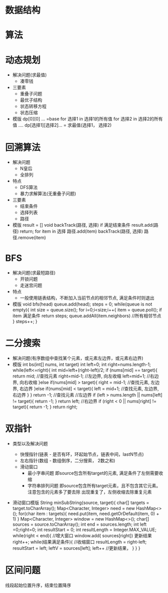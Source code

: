 # 数据结构

# 算法

# 动态规划

* 解决问题(求最值)
    * 凑零钱
* 三要素
    * 重叠子问题
    * 最优子结构
    * 状态转移方程
    * 状态压缩
* 模版 dp[0][0] ... =base for 选择1 in 选择1的所有值 for 选择2 in 选择2的所有值 .... dp[选择1][选择2]... = 求最值(选择1， 选择2)

# 回溯算法

* 解决问题
    * N皇后
    * 全排列
* 特点
    * DFS算法
    * 暴力求解算法(无重叠子问题)
* 三要素
    * 结束条件
    * 选择列表
    * 路径
* 模版 result = []
  void backTrack(路径, 选择)
  if 满足结束条件 result.add(路径)
  return; for item in 选择 路径.add(item)
  backTrack(路径, 选择)
  路径.remove(item)

# BFS

* 解决问题(求最短路径)
    * 开锁问题
    * 走迷宫问题
* 特点
    * 一般使用链表结构，不断加入当前节点的相邻节点, 满足条件时则退出
* 模版 void bfs(head)
  queue.add(head); steps = 0; while(queue is not empty){ int size = queue.size(); for i=0;i<size;i++{ item =
  queue.poll(); if item 满足条件 return steps; queue.addAll(item.neighbors) //所有相邻节点 } steps++; }

# 二分搜索

* 解决问题(有序数组中查找某个元素，或元素左边界，或元素右边界)
* 模版 int bs(int[] nums, int target)
  int left=0; int right=nums.length-1; while(left<=right){ int mid=left+(right-left)/2; if (nums[mid] == target){ return
  mid; //查找元素 right=mid-1; //左边界, 向左收缩 left=mid+1; //右边界, 向右收缩 }else if(nums[mid] > target){ right = mid-1; //查找元素, 左边界,
  右边界 }else if(nums[mid] < target){ left = mid+1; //查找元素, 左边界, 右边界 } } return -1; //查找元素 //左边界 if (left > nums.length ||
  nums[left] != target){ return -1; } return left; //右边界 if (right < 0 || nums[right] != target){ return -1; } return
  right;

# 双指针

* 类型以及解决问题
    * 快慢指针(链表 - 是否有环，环起始节点，链表中间，lastN节点)
    * 左右指针(数组 - 数组倒序，二分搜索， 2数之和)
    * 滑动窗口
        * 最小字串问题 即source包含所有target的元素, 满足条件了左侧需要收缩
        * 字符串排列问题 即source包含所有target元素，且不包含其它元素。 注意包含的元素多了要去除 出现重复了，左侧收缩去除重复元素

* 滑动窗口模版 String minSubString(source, target){ char[] targets = target.toCharArray(); Map<Character, Integer> need = new
  HashMap<>(); for(char item : targets){ need.put(item, need.getOrDefault(item, 0) + 1)
  } Map<Character, Integer> window = new HashMap<>(); char[] sources = source.toCharArray(); int end = sources.length;
  int left =0;right=0; int resultStart = 0; int resultLength = Integer.MAX_VALUE; while(right < end){ //增大窗口 window.add(
  sources[right])
  更新结果 right++; while(结果满足条件){ //收缩窗口 resultLength = right-left; resultStart = left; leftV = sources[left]; left++
  //更新结果， } } }

# 区间问题

线段起始位置升序，结束位置降序
    


    
    